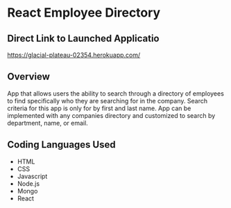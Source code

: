 # React Employee Directory

## Direct Link to Launched Applicatio 
https://glacial-plateau-02354.herokuapp.com/

## Overview
App that allows users the ability to search through a directory of employees to find specifically who they are searching for in the company. Search criteria for this app is only for by first and last name. App can be implemented with any companies directory and customized to search by department, name, or email. 

## Coding Languages Used
* HTML
* CSS
* Javascript
* Node.js
* Mongo
* React 



